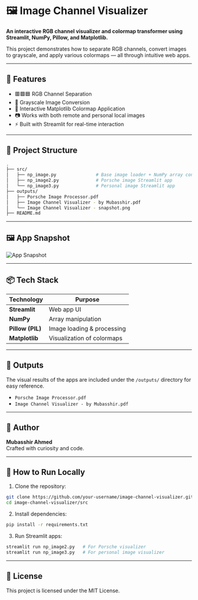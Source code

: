 
# 🖼️ Image Channel Visualizer

**An interactive RGB channel visualizer and colormap transformer using Streamlit, NumPy, Pillow, and Matplotlib.**

This project demonstrates how to separate RGB channels, convert images to grayscale, and apply various colormaps — all through intuitive web apps.

---

## 🚀 Features

- 🟥🟩🟦 RGB Channel Separation  
- 🧠 Grayscale Image Conversion  
- 🎨 Interactive Matplotlib Colormap Application  
- 📷 Works with both remote and personal local images  
- ⚡ Built with Streamlit for real-time interaction

---

## 📂 Project Structure

```bash
.
├── src/
│   ├── np_image.py               # Base image loader + NumPy array conversion
│   ├── np_image2.py              # Porsche image Streamlit app
│   └── np_image3.py              # Personal image Streamlit app
├── outputs/
│   ├── Porsche Image Processor.pdf
│   ├── Image Channel Visualizer - by Mubasshir.pdf
│   └── Image Channel Visualizer - snapshot.png
├── README.md
```

---

## 🖼️ App Snapshot

![App Snapshot](outputs/Image%20Channel%20Visualizer%20-%20snapshot.png)

---

## 📦 Tech Stack

| Technology | Purpose |
|------------|---------|
| **Streamlit** | Web app UI |
| **NumPy**     | Array manipulation |
| **Pillow (PIL)** | Image loading & processing |
| **Matplotlib** | Visualization of colormaps |

---

## 📄 Outputs

The visual results of the apps are included under the `/outputs/` directory for easy reference.

- `Porsche Image Processor.pdf`
- `Image Channel Visualizer - by Mubasshir.pdf`

---

## 🧠 Author

**Mubasshir Ahmed**  
Crafted with curiosity and code.

---

## 📌 How to Run Locally

1. Clone the repository:
```bash
git clone https://github.com/your-username/image-channel-visualizer.git
cd image-channel-visualizer/src
```

2. Install dependencies:
```bash
pip install -r requirements.txt
```

3. Run Streamlit apps:
```bash
streamlit run np_image2.py   # For Porsche visualizer
streamlit run np_image3.py   # For personal image visualizer
```

---

## 🏁 License

This project is licensed under the MIT License.
